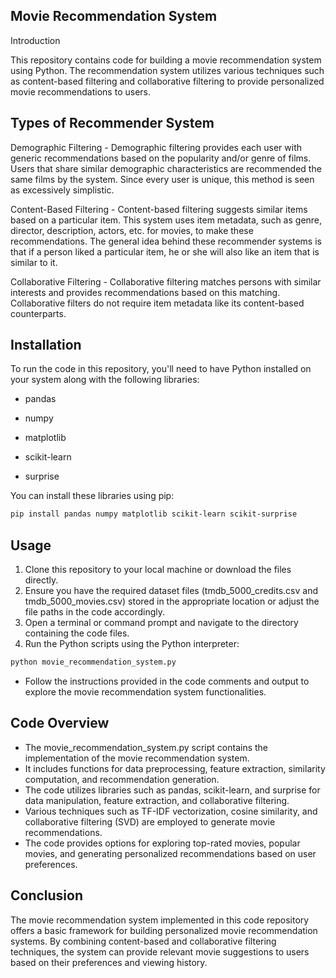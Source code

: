 
Movie Recommendation System
-

Introduction

This repository contains code for building a movie recommendation system using Python. The recommendation system utilizes various techniques such as content-based filtering and collaborative filtering to provide personalized movie recommendations to users.

Types of Recommender System
-


Demographic Filtering - Demographic filtering provides each user with generic recommendations based on the popularity and/or genre of films. Users that share similar demographic characteristics are recommended the same films by the system. Since every user is unique, this method is seen as excessively simplistic.

Content-Based Filtering - Content-based filtering suggests similar items based on a particular item. This system uses item metadata, such as genre, director, description, actors, etc. for movies, to make these recommendations. The general idea behind these recommender systems is that if a person liked a particular item, he or she will also like an item that is similar to it.

Collaborative Filtering - Collaborative filtering matches persons with similar interests and provides recommendations based on this matching. Collaborative filters do not require item metadata like its content-based counterparts.


Installation
-

To run the code in this repository, you'll need to have Python installed on your system along with the following libraries:

* pandas

* numpy

* matplotlib

* scikit-learn

* surprise


You can install these libraries using pip:
```bash
pip install pandas numpy matplotlib scikit-learn scikit-surprise
```

Usage
-

1. Clone this repository to your local machine or download the files directly.
2. Ensure you have the required dataset files (tmdb_5000_credits.csv and tmdb_5000_movies.csv) stored in the appropriate location or adjust the file paths in the code accordingly.
3. Open a terminal or command prompt and navigate to the directory containing the code files.
4. Run the Python scripts using the Python interpreter:
```bash
python movie_recommendation_system.py
```

* Follow the instructions provided in the code comments and output to explore the movie recommendation system functionalities.

Code Overview
-

* The movie_recommendation_system.py script contains the implementation of the movie recommendation system.
* It includes functions for data preprocessing, feature extraction, similarity computation, and recommendation generation.
* The code utilizes libraries such as pandas, scikit-learn, and surprise for data manipulation, feature extraction, and collaborative filtering.
* Various techniques such as TF-IDF vectorization, cosine similarity, and collaborative filtering (SVD) are employed to generate movie recommendations.
* The code provides options for exploring top-rated movies, popular movies, and generating personalized recommendations based on user preferences.

Conclusion
-

The movie recommendation system implemented in this code repository offers a basic framework for building personalized movie recommendation systems. By combining content-based and collaborative filtering techniques, the system can provide relevant movie suggestions to users based on their preferences and viewing history.
